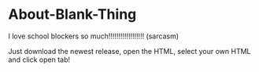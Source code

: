 # About-Blank-Thing



I love school blockers so much!!!!!!!!!!!!!!!!!! (sarcasm)

Just download the newest release, open the HTML, select your own HTML and click open tab!
